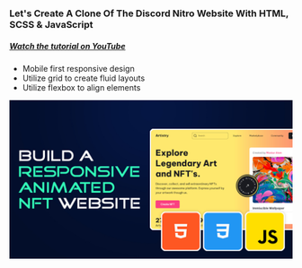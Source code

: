 ### Let's Create A Clone Of The Discord Nitro Website With HTML, SCSS & JavaScript 
##### [Watch the tutorial on YouTube](https://youtu.be/oBKs1ef0LzI)
- Mobile first responsive design
- Utilize grid to create fluid layouts
- Utilize flexbox to align elements

![Project humbnail](./thumbnail.jpg)
